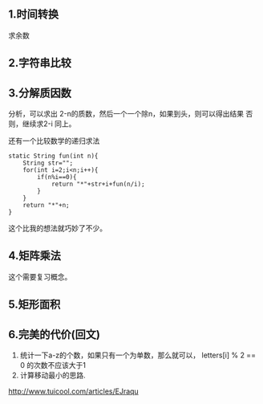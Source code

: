 ## 1.时间转换
求余数

## 2.字符串比较

## 3.分解质因数

分析，可以求出 2-n的质数，然后一个一个除n，如果到头，则可以得出结果
否则，继续求2-i  同上。

还有一个比较数学的递归求法

```
static String fun(int n){
	String str="";
	for(int i=2;i<n;i++){
		if(n%i==0){
			return "*"+str+i+fun(n/i);
		}
	}
	return "*"+n;
}
```
这个比我的想法就巧妙了不少。

## 4.矩阵乘法

这个需要复习概念。

## 5.矩形面积

## 6.完美的代价(回文)

1. 统计一下a-z的个数，如果只有一个为单数，那么就可以， letters[i] % 2 == 0 的次数不应该大于1
2. 计算移动最小的思路.

http://www.tuicool.com/articles/EJraqu



##
